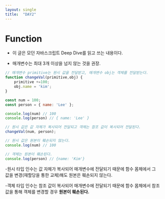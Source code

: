 ```yaml
---
layout: single
title:  "DAY2"
---
```


# Function

- 이 글은 모던 자바스크립트 Deep Dive를 읽고 쓰는 내용이다.

- 매개변수는 최대 3개 이상을 넘지 않는 것을 권장.

```js
// 매개변수 primitive는 원시 값을 전달받고, 매개변수 obj는 객체를 전달받는다.
function changeVal(primitive,obj) {
    primitive +=100;
    obj.name = 'kim';
}

const num = 100;
const person = { name: 'Lee' };

console.log(num) // 100
console.log(person) // { name: 'Lee' }

// 원시 값은 값 자체가 복사되어 전달되고 객체는 참조 값이 복사되어 전달된다.
changeVal(num, person);

// 원시 값은 원본이 훼손되지 않는다.
console.log(num) // 100

// 객체는 원본이 훼손된다. 
console.log(person) // {name: 'Kim'}
```

-원시 타입 인수는 값 자체가 복사되어 매개변수에 전달되기 때문에 함수 몸체에서 그 값을 변경(재할당을 통한 교체)해도 원본은 훼손되지 않는다.

-객체 타입 인수는 참조 값이 복사되어 매개변수에 전달되기 때문에 함수 몸체에서 참조 값을 통해 객체를 변경할 경우 **원본이 훼손된다.** 

